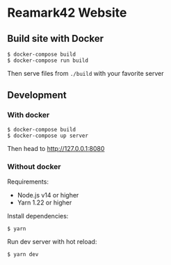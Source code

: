 # Reamark42 Website

## Build site with Docker

```
$ docker-compose build
$ docker-compose run build
```

Then serve files from `./build` with your favorite server

## Development

### With docker

```
$ docker-compose build
$ docker-compose up server
```

Then head to http://127.0.0.1:8080

### Without docker

Requirements:

- Node.js v14 or higher
- Yarn 1.22 or higher

Install dependencies:

```
$ yarn
```

Run dev server with hot reload:

```
$ yarn dev
```
